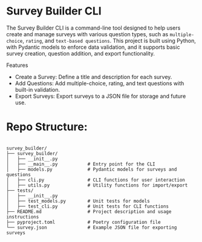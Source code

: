 # Survey Builder CLI

The Survey Builder CLI is a command-line tool designed to help users create and manage surveys with various question types, such as `multiple-choice`, `rating`, and `text-based questions`. This project is built using Python, with Pydantic models to enforce data validation, and it supports basic survey creation, question addition, and export functionality.

Features
* Create a Survey: Define a title and description for each survey.  
* Add Questions: Add multiple-choice, rating, and text questions with built-in validation.
* Export Surveys: Export surveys to a JSON file for storage and future use.

# Repo Structure:

```

survey_builder/
├── survey_builder/
│   ├── __init__.py
│   ├── __main__.py           # Entry point for the CLI
│   ├── models.py             # Pydantic models for surveys and questions
│   ├── cli.py                # CLI functions for user interaction
│   ├── utils.py              # Utility functions for import/export
├── tests/
│   ├── __init__.py
│   ├── test_models.py        # Unit tests for models
│   ├── test_cli.py           # Unit tests for CLI functions
├── README.md                 # Project description and usage instructions
├── pyproject.toml            # Poetry configuration file
└── survey.json               # Example JSON file for exporting surveys

```